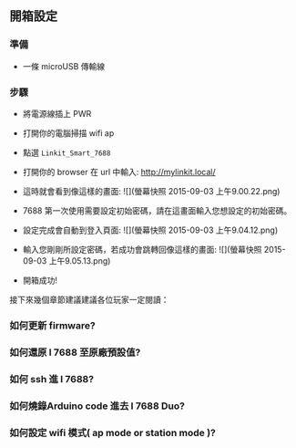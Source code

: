 ## 開箱設定

### 準備
* 一條 microUSB 傳輸線

### 步驟

* 將電源線插上 PWR 
* 打開你的電腦掃描 wifi ap
* 點選 `Linkit_Smart_7688`
* 打開你的 browser 在 url 中輸入: http://mylinkit.local/
* 這時就會看到像這樣的畫面:
    ![](螢幕快照 2015-09-03 上午9.00.22.png)
* 7688 第一次使用需要設定初始密碼，請在這畫面輸入您想設定的初始密碼。
    
* 設定完成會自動到登入頁面:
    ![](螢幕快照 2015-09-03 上午9.04.12.png)
* 輸入您剛剛所設定密碼，若成功會跳轉回像這樣的畫面:
    ![](螢幕快照 2015-09-03 上午9.05.13.png)

* 開箱成功!

接下來幾個章節建議建議各位玩家一定閱讀：

### 如何更新 firmware?

### 如何還原 l 7688 至原廠預設值?

### 如何 ssh 進 l 7688?

### 如何燒錄Arduino code 進去 l 7688 Duo?

### 如何設定 wifi 模式( ap mode or station mode )?

